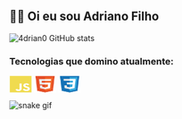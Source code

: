 ## 🐱‍👤 Oi eu sou Adriano Filho

![4drian0 GitHub stats](https://github-readme-stats.vercel.app/api?username=4drian0&show_icons=true&theme=midnight-purple) 
<!--![Top Langs](https://github-readme-stats.vercel.app/api/top-langs/?username=4drian0&layout=compact&theme=midnight-purple)-->

### Tecnologias que domino atualmente:
<div style="display: inline_block">
  <img align="center" alt="Adriano-Js" height="30" width="40" src="https://raw.githubusercontent.com/devicons/devicon/master/icons/javascript/javascript-plain.svg">
  <img align="center" alt="Adriano-HTML" height="30" width="40" src="https://raw.githubusercontent.com/devicons/devicon/master/icons/html5/html5-original.svg">
  <img align="center" alt="Adriano-CSS" height="30" width="40" src="https://raw.githubusercontent.com/devicons/devicon/master/icons/css3/css3-original.svg">
  <!--<img align="center" alt="Adriano-Python" height="30" width="40" src="https://cdn.jsdelivr.net/gh/devicons/devicon/icons/python/python-original.svg">-->
</div>

![snake gif](https://github.com/4drian0/4drian0/blob/output/github-contribution-grid-snake.svg)
